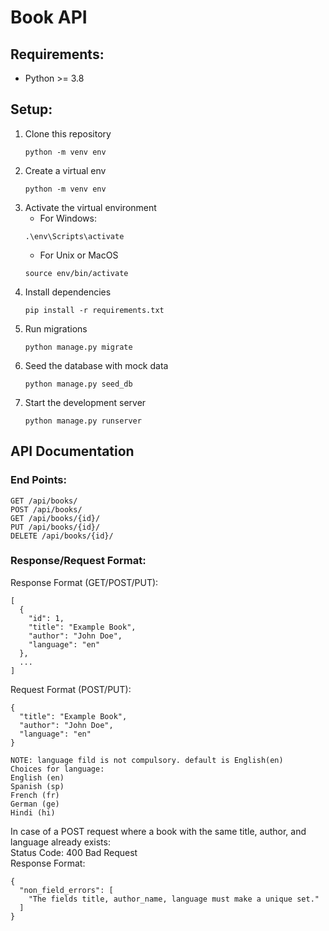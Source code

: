 # Book API

## Requirements:

- Python >= 3.8

## Setup:

1. Clone this repository
   ```
   python -m venv env
   ```
2. Create a virtual env
   ```
   python -m venv env
   ```
3. Activate the virtual environment
   - For Windows:
   ```
   .\env\Scripts\activate
   ```
   - For Unix or MacOS
   ```
   source env/bin/activate
   ```
4. Install dependencies
   ```
   pip install -r requirements.txt
   ```
5. Run migrations
   ```
   python manage.py migrate
   ```
6. Seed the database with mock data
   ```
   python manage.py seed_db
   ```
7. Start the development server
   ```
   python manage.py runserver
   ```

## API Documentation

### End Points:

```
GET /api/books/
POST /api/books/
GET /api/books/{id}/
PUT /api/books/{id}/
DELETE /api/books/{id}/
```

### Response/Request Format:

Response Format (GET/POST/PUT):

```
[
  {
    "id": 1,
    "title": "Example Book",
    "author": "John Doe",
    "language": "en"
  },
  ...
]
```

Request Format (POST/PUT):

```
{
  "title": "Example Book",
  "author": "John Doe",
  "language": "en"
}
```

```
NOTE: language fild is not compulsory. default is English(en)
Choices for language:
English (en)
Spanish (sp)
French (fr)
German (ge)
Hindi (hi)
```

In case of a POST request where a book with the same title, author, and language already exists: <br>
Status Code: 400 Bad Request <br>
Response Format:

```
{
  "non_field_errors": [
    "The fields title, author_name, language must make a unique set."
  ]
}
```
